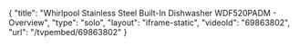 {
    "title": "Whirlpool Stainless Steel Built-In Dishwasher WDF520PADM - Overview",
    "type": "solo",
    "layout": "iframe-static",
    "videoId": "69863802",
    "url": "\/tvpembed\/69863802"
}